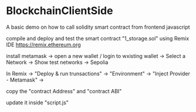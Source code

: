 # BlockchainClientSide
A basic demo on how to call solidity smart contract from frontend javascript


compile and deploy and test the smart contract "1_storage.sol" using Remix IDE  https://remix.ethereum.org 


install metamask -> open a new wallet / login to wxisting wallet -> Select a Network -> Show test networks -> Sepolia

In Remix -> "Deploy & run trunsactions"  -> "Environment" -> "Inject Provider - Metamask" ->

copy the "contract Address" and "contract ABI"

update it inside "script.js"

